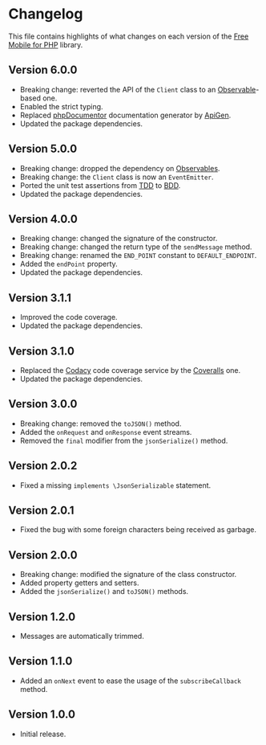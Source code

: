 # Changelog
This file contains highlights of what changes on each version of the [Free Mobile for PHP](https://github.com/cedx/free-mobile.php) library.

## Version 6.0.0
- Breaking change: reverted the API of the `Client` class to an [Observable](http://reactivex.io/intro.html)-based one.
- Enabled the strict typing.
- Replaced [phpDocumentor](https://www.phpdoc.org) documentation generator by [ApiGen](https://github.com/ApiGen/ApiGen).
- Updated the package dependencies.

## Version 5.0.0
- Breaking change: dropped the dependency on [Observables](http://reactivex.io/intro.html).
- Breaking change: the `Client` class is now an `EventEmitter`.
- Ported the unit test assertions from [TDD](https://en.wikipedia.org/wiki/Test-driven_development) to [BDD](https://en.wikipedia.org/wiki/Behavior-driven_development).
- Updated the package dependencies.

## Version 4.0.0
- Breaking change: changed the signature of the constructor.
- Breaking change: changed the return type of the `sendMessage` method.
- Breaking change: renamed the `END_POINT` constant to `DEFAULT_ENDPOINT`.
- Added the `endPoint` property.
- Updated the package dependencies.

## Version 3.1.1
- Improved the code coverage.
- Updated the package dependencies.

## Version 3.1.0
- Replaced the [Codacy](https://www.codacy.com) code coverage service by the [Coveralls](https://coveralls.io) one.
- Updated the package dependencies.

## Version 3.0.0
- Breaking change: removed the `toJSON()` method.
- Added the `onRequest` and `onResponse` event streams.
- Removed the `final` modifier from the `jsonSerialize()` method.

## Version 2.0.2
- Fixed a missing `implements \JsonSerializable` statement.

## Version 2.0.1
- Fixed the bug with some foreign characters being received as garbage.

## Version 2.0.0
- Breaking change: modified the signature of the class constructor.
- Added property getters and setters.
- Added the `jsonSerialize()` and `toJSON()` methods.

## Version 1.2.0
- Messages are automatically trimmed.

## Version 1.1.0
- Added an `onNext` event to ease the usage of the `subscribeCallback` method.

## Version 1.0.0
- Initial release.
